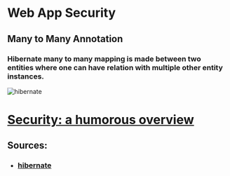 # Web App Security

## Many to Many Annotation


### Hibernate many to many mapping is made between two entities where one can have relation with multiple other entity instances.


![hibernate](https://www.baeldung.com/wp-content/uploads/2017/09/New.png)

# [Security: a humorous overview](http://scholar.harvard.edu/files/mickens/files/thisworldofours.pdf)

## Sources:



- ### [hibernate](https://www.baeldung.com/hibernate-many-to-many)
